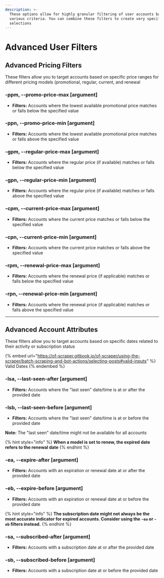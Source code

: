 ```yaml
---
description: >-
  These options allow for highly granular filtering of user accounts based on
  various criteria. You can combine these filters to create very specific
  selections
---
```


# Advanced User Filters

## Advanced Pricing Filters

These filters allow you to target accounts based on specific price ranges for different pricing models (promotional, regular, current, and renewal

### -ppm, --promo-price-max \[argument]

* **Filters:** Accounts where the lowest available promotional price matches or falls below the specified value

### -ppn, --promo-price-min \[argument]

* **Filters:** Accounts where the lowest available promotional price matches or falls above the specified value

### -gpm, --regular-price-max \[argument]

* **Filters:** Accounts where the regular price (if available) matches or falls below the specified value

### -gpn, --regular-price-min \[argument]

* **Filters:** Accounts where the regular price (if available) matches or falls above the specified value

### -cpm, --current-price-max \[argument]

* **Filters:** Accounts where the current price matches or falls below the specified value

### -cpn, --current-price-min \[argument]

* **Filters:** Accounts where the current price matches or falls above the specified value

### -rpm, --renewal-price-max \[argument]

* **Filters:** Accounts where the renewal price (if applicable) matches or falls below the specified value

### -rpn, --renewal-price-min \[argument]

* **Filters:** Accounts where the renewal price (if applicable) matches or falls above the specified value



***

## Advanced Account Attributes

These filters allow you to target accounts based on specific dates related to their activity or subscription status

{% embed url="https://of-scraper.gitbook.io/of-scraper/using-the-scraper/batch-scraping-and-bot-actions/selecting-posts#valid-inputs" %}
Valid Dates
{% endembed %}

### -lsa, --last-seen-after \[argument]

* **Filters:** Accounts where the "last seen" date/time is at or after the provided date

### -lsb, --last-seen-before \[argument]

* **Filters:** Accounts where the "last seen" date/time is at or before the provided date

**Note:** The "last seen" date/time might not be available for all accounts

{% hint style="info" %}
**When a model is set to renew, the expired date refers to the renewal date**
{% endhint %}

### -ea, --expire-after \[argument]

* **Filters:** Accounts with an expiration or renewal date at or after the provided date

### -eb, --expire-before \[argument]

* **Filters:** Accounts with an expiration or renewal date at or before the provided date

{% hint style="info" %}
**The subscription date might not always be the most accurate indicator for expired accounts. Consider using the `-ea` or `-eb` filters instead.**
{% endhint %}

### -sa, --subscribed-after \[argument]

* **Filters:** Accounts with a subscription date at or after the provided date&#x20;

### -sb, --subscribed-before \[argument]

* **Filters:** Accounts with a subscription date at or before the provided date
